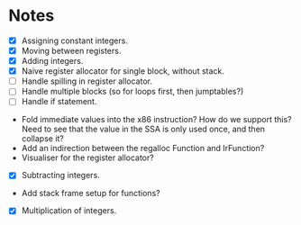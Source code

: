 # Notes

- [x] Assigning constant integers.
- [x] Moving between registers.
- [x] Adding integers.
- [x] Naive register allocator for single block, without stack.
- [ ] Handle spilling in register allocator.
- [ ] Handle multiple blocks (so for loops first, then jumptables?)
- [ ] Handle if statement.
- Fold immediate values into the x86 instruction? How do we support this? Need to see that the value
  in the SSA is only used once, and then collapse it?
- Add an indirection between the regalloc Function and IrFunction?
- Visualiser for the register allocator?
- [x] Subtracting integers.
- Add stack frame setup for functions?
- [x] Multiplication of integers.

